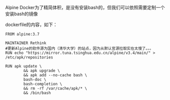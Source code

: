 Alpine Docker为了精简体积，是没有安装bash的，但我们可以依照需要定制一个安装bash的镜像  

dockerfile的内容，如下：  
```
FROM alpine:3.7

MAINTAINER Rethink 
#更新Alpine的软件源为国内（清华大学）的站点，因为从默认官源拉取实在太慢了。。。
RUN echo "https://mirror.tuna.tsinghua.edu.cn/alpine/v3.4/main/" > /etc/apk/repositories

RUN apk update \
        && apk upgrade \
        && apk add --no-cache bash \
        bash-doc \
        bash-completion \
        && rm -rf /var/cache/apk/* \
        && /bin/bash

```






